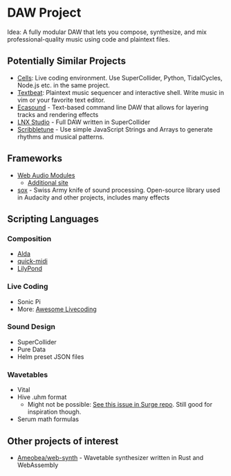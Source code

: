 # DAW Project

Idea: A fully modular DAW that lets you compose, synthesize, and mix professional-quality music using code and plaintext files.

## Potentially Similar Projects

- [Cells](https://github.com/ales-tsurko/cells): Live coding environment. Use SuperCollider, Python, TidalCycles, Node.js etc. in the same project.
- [Textbeat](https://github.com/flipcoder/textbeat): Plaintext music sequencer and interactive shell. Write music in vim or your favorite text editor.
- [Ecasound](https://ecasound.seul.org/ecasound/Documentation/examples.html) - Text-based command line DAW that allows for layering tracks and rendering effects
- [LNX Studio](https://github.com/neilcosgrove/LNX_Studio/) - Full DAW written in SuperCollider
- [Scribbletune](https://github.com/scribbletune/scribbletune) - Use simple JavaScript Strings and Arrays to generate rhythms and musical patterns.

## Frameworks

- [Web Audio Modules](https://wam.fm/)
  - [Additional site](https://www.webaudiomodules.org/)
- [sox](https://github.com/chirlu/sox) - Swiss Army knife of sound processing. Open-source library used in Audacity and other projects, includes many effects


## Scripting Languages

### Composition

- [Alda](https://github.com/alda-lang/alda)
- [quick-midi](https://github.com/Hadron67/quick-midi)
- [LilyPond](https://github.com/lilypond/lilypond)


### Live Coding

- Sonic Pi
- More: [Awesome Livecoding](https://github.com/toplap/awesome-livecoding)

### Sound Design

- SuperCollider
- Pure Data
- Helm preset JSON files

### Wavetables

- Vital
- Hive .uhm format
  - Might not be possible: [See this issue in Surge repo](https://github.com/surge-synthesizer/surge/issues/815). Still good for inspiration though.
- Serum math formulas

## Other projects of interest

- [Ameobea/web-synth](https://github.com/Ameobea/web-synth) - Wavetable synthesizer written in Rust and WebAssembly

